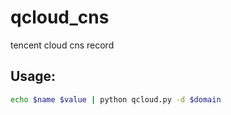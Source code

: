 # qcloud_cns
tencent cloud cns record

## Usage:
```bash
echo $name $value | python qcloud.py -d $domain
```

